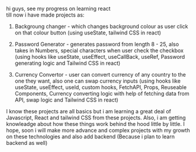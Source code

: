 hi guys, see my progress on learning react  
till now i have made projects as:
1. Backgroung changer - which changes background colour as user click on that colour button
   (using useState, tailwind CSS in react)
   
2. Password Generator - generates password from length 8 - 25, also takes in Numbers, special characters when user check the checkbox
   (using hooks like useState, useEffect, useCallBack, useRef, Password generating logic and Tailwind CSS in react)
   
3. Currency Convertor - user can convert currency of any country to the one they want, also one can swap currency inputs
   (using hooks like useState, useEffect, useId, custom hooks, FetchAPI, Props, Reuseable Components, Currency converting logic with help of fetching data from API, swap logic and Tailwind CSS in react)
   
I know these projects are all basics but i am learning a great deal of Javascript, React and tailwind CSS from these projects. Also, i am getting knowleadge about how these things work behind the hood little by little. I hope, soon i will make more advance and complex projects with my growth on these technologies and also add backend (Because i plan to learn backend as well)
